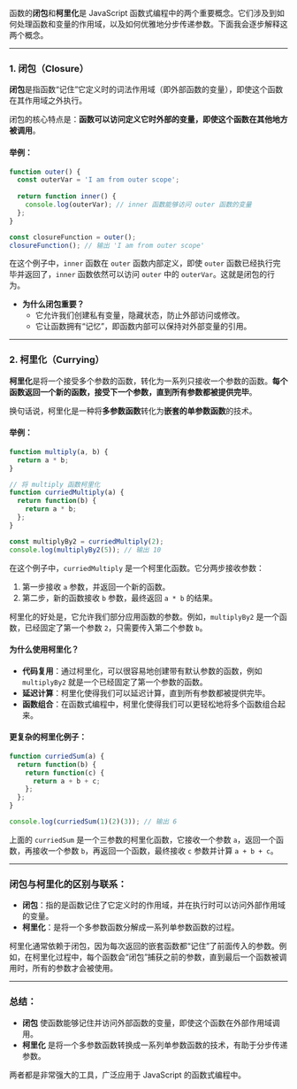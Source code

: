 函数的**闭包**和**柯里化**是 JavaScript 函数式编程中的两个重要概念。它们涉及到如何处理函数和变量的作用域，以及如何优雅地分步传递参数。下面我会逐步解释这两个概念。

---

### 1. 闭包（Closure）

**闭包**是指函数“记住”它定义时的词法作用域（即外部函数的变量），即使这个函数在其作用域之外执行。

闭包的核心特点是：**函数可以访问定义它时外部的变量，即使这个函数在其他地方被调用**。

#### 举例：
```javascript
function outer() {
  const outerVar = 'I am from outer scope';
  
  return function inner() {
    console.log(outerVar); // inner 函数能够访问 outer 函数的变量
  };
}

const closureFunction = outer();
closureFunction(); // 输出 'I am from outer scope'
```

在这个例子中，`inner` 函数在 `outer` 函数内部定义，即使 `outer` 函数已经执行完毕并返回了，`inner` 函数依然可以访问 `outer` 中的 `outerVar`。这就是闭包的行为。

- **为什么闭包重要？**
  - 它允许我们创建私有变量，隐藏状态，防止外部访问或修改。
  - 它让函数拥有“记忆”，即函数内部可以保持对外部变量的引用。

---

### 2. 柯里化（Currying）

**柯里化**是将一个接受多个参数的函数，转化为一系列只接收一个参数的函数。**每个函数返回一个新的函数，接受下一个参数，直到所有参数都被提供完毕**。

换句话说，柯里化是一种将**多参数函数**转化为**嵌套的单参数函数**的技术。

#### 举例：
```javascript
function multiply(a, b) {
  return a * b;
}

// 将 multiply 函数柯里化
function curriedMultiply(a) {
  return function(b) {
    return a * b;
  };
}

const multiplyBy2 = curriedMultiply(2);
console.log(multiplyBy2(5)); // 输出 10
```

在这个例子中，`curriedMultiply` 是一个柯里化函数。它分两步接收参数：

1. 第一步接收 `a` 参数，并返回一个新的函数。
2. 第二步，新的函数接收 `b` 参数，最终返回 `a * b` 的结果。

柯里化的好处是，它允许我们部分应用函数的参数。例如，`multiplyBy2` 是一个函数，已经固定了第一个参数 `2`，只需要传入第二个参数 `b`。

#### 为什么使用柯里化？

- **代码复用**：通过柯里化，可以很容易地创建带有默认参数的函数，例如 `multiplyBy2` 就是一个已经固定了第一个参数的函数。
- **延迟计算**：柯里化使得我们可以延迟计算，直到所有参数都被提供完毕。
- **函数组合**：在函数式编程中，柯里化使得我们可以更轻松地将多个函数组合起来。

#### 更复杂的柯里化例子：
```javascript
function curriedSum(a) {
  return function(b) {
    return function(c) {
      return a + b + c;
    };
  };
}

console.log(curriedSum(1)(2)(3)); // 输出 6
```

上面的 `curriedSum` 是一个三参数的柯里化函数，它接收一个参数 `a`，返回一个函数，再接收一个参数 `b`，再返回一个函数，最终接收 `c` 参数并计算 `a + b + c`。

---

### 闭包与柯里化的区别与联系：

- **闭包**：指的是函数记住了它定义时的作用域，并在执行时可以访问外部作用域的变量。
- **柯里化**：是将一个多参数函数分解成一系列单参数函数的过程。

柯里化通常依赖于闭包，因为每次返回的嵌套函数都“记住”了前面传入的参数。例如，在柯里化过程中，每个函数会“闭包”捕获之前的参数，直到最后一个函数被调用时，所有的参数才会被使用。

---

### 总结：

- **闭包** 使函数能够记住并访问外部函数的变量，即使这个函数在外部作用域调用。
- **柯里化** 是将一个多参数函数转换成一系列单参数函数的技术，有助于分步传递参数。

两者都是非常强大的工具，广泛应用于 JavaScript 的函数式编程中。